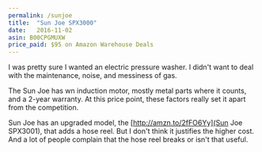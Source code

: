 ```yaml
---
permalink: /sunjoe
title:  "Sun Joe SPX3000"
date:   2016-11-02
asin: B00CPGMUXW
price_paid: $95 on Amazon Warehouse Deals
---
```


I was pretty sure I wanted an electric pressure washer. I didn't want to deal
with the maintenance, noise, and messiness of gas.

The Sun Joe has wn induction motor, mostly metal parts where it counts, and a
2-year warranty. At this price point, these factors really set it apart from
the competition.

Sun Joe has an upgraded model, the [http://amzn.to/2fFO6Yy](Sun Joe SPX3001),
that adds a hose reel. But I don't think it justifies the higher cost. And a
lot of people complain that the hose reel breaks or isn't that useful.
